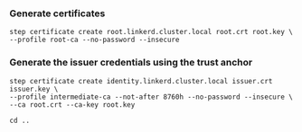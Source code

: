 ### Generate certificates

    step certificate create root.linkerd.cluster.local root.crt root.key \
    --profile root-ca --no-password --insecure

### Generate the issuer credentials using the trust anchor

    step certificate create identity.linkerd.cluster.local issuer.crt issuer.key \
    --profile intermediate-ca --not-after 8760h --no-password --insecure \
    --ca root.crt --ca-key root.key

    cd ..